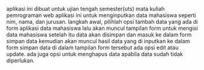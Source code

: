 aplikasi ini dibuat untuk ujian tengah semester(uts) mata kuliah pemrograman web
aplikasi ini untuk menginputkan data mahasiswa seperti nim, nama, dan jurusan.
langkah awal, pilihlah opsi tambah data yang ada di form aplikasi data mahasiswa
lalu akan muncul tampilan form untuk mengisi data mahasiswa
setelah itu data akan disimpan dan masuk ke dalam form simpan data
kemudian akan muncul hasil data yang di inputkan ke dalam form simpan data
di dalam tampilan form tersebut ada opsi edit atau update.
ada juga opsi untuk menghapus data apabila data sudah tidak diperlukan.
